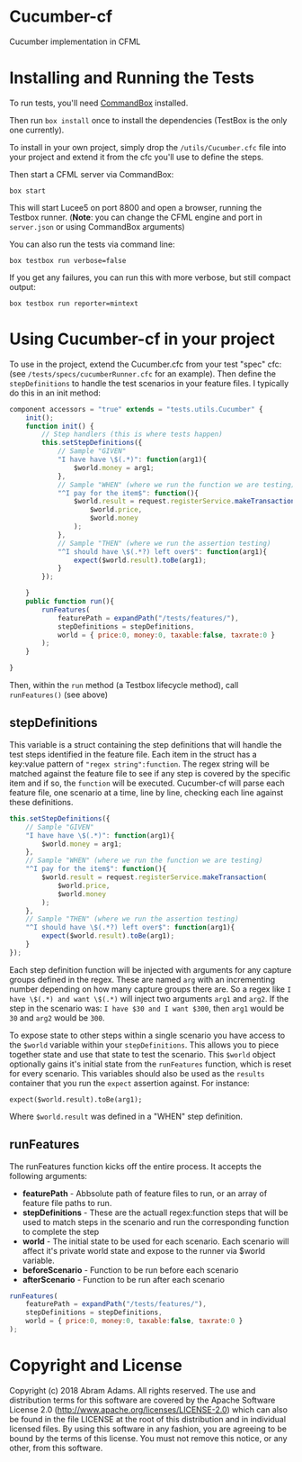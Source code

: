 # Cucumber-cf
Cucumber implementation in CFML

# Installing and Running the Tests

To run tests, you'll need [CommandBox](https://www.ortussolutions.com/products/commandbox) installed.

Then run `box install` once to install the dependencies (TestBox is the only one currently).

To install in your own project, simply drop the `/utils/Cucumber.cfc` file into your project and extend it from the cfc you'll use to define the steps.

Then start a CFML server via CommandBox:

`box start`

This will start Lucee5 on port 8800 and open a browser, running the Testbox runner. (__Note__: you can change the CFML engine and port in `server.json` or using CommandBox arguments)

You can also run the tests via command line:

`box testbox run verbose=false`

If you get any failures, you can run this with more verbose, but still compact output:

`box testbox run reporter=mintext`

# Using Cucumber-cf in your project
To use in the project, extend the Cucumber.cfc from your test "spec" cfc: (see `/tests/specs/cucumberRunner.cfc` for an example).  Then define the `stepDefinitions` to handle the test scenarios in your feature files.  I typically do this in an init method:
```javascript
component accessors = "true" extends = "tests.utils.Cucumber" {
    init();
    function init() {
        // Step handlers (this is where tests happen)
        this.setStepDefinitions({
            // Sample "GIVEN"
            "I have have \$(.*)": function(arg1){
                $world.money = arg1;
            },
            // Sample "WHEN" (where we run the function we are testing)
            "^I pay for the item$": function(){
                $world.result = request.registerService.makeTransaction(
                    $world.price,
                    $world.money
                );
            },
            // Sample "THEN" (where we run the assertion testing)
            "^I should have \$(.*?) left over$": function(arg1){
                expect($world.result).toBe(arg1);
            }
        });

    }
    public function run(){
        runFeatures(
            featurePath = expandPath("/tests/features/"),
            stepDefinitions = stepDefinitions,
            world = { price:0, money:0, taxable:false, taxrate:0 }
        );
    }

}
```

Then, within the `run` method (a Testbox lifecycle method), call `runFeatures()` (see above)

## stepDefinitions
This variable is a struct containing the step definitions that will handle the test steps identified in the feature file.  Each item in the struct has a key:value pattern of `"regex string":function`.  The regex string will be matched against the feature file to see if any step is covered by the specific item and if so, the `function` will be executed.  Cucumber-cf will parse each feature file, one scenario at a time, line by line, checking each line against these definitions.
```javascript
this.setStepDefinitions({
    // Sample "GIVEN"
    "I have have \$(.*)": function(arg1){
        $world.money = arg1;
    },
    // Sample "WHEN" (where we run the function we are testing)
    "^I pay for the item$": function(){
        $world.result = request.registerService.makeTransaction(
            $world.price,
            $world.money
        );
    },
    // Sample "THEN" (where we run the assertion testing)
    "^I should have \$(.*?) left over$": function(arg1){
        expect($world.result).toBe(arg1);
    }
});
```
Each step definition function will be injected with arguments for any capture groups defined in the regex.  These are named `arg` with an incrementing number depending on how many capture groups there are.  So a regex like `I have \$(.*) and want \$(.*)` will inject two arguments `arg1` and `arg2`.  If the step in the scenario was: `I have $30 and I want $300`, then `arg1` would be `30` and `arg2` would be `300`.

To expose state to other steps within a single scenario you have access to the `$world` variable within your `stepDefinitions`.  This allows you to piece together state and use that state to test the scenario.  This `$world` object optionally gains it's initial state from the `runFeatures` function, which is reset for every scenario. This variables should also be used as the `results` container that you run the `expect` assertion against.  For instance:
```
expect($world.result).toBe(arg1);
```
Where `$world.result` was defined in a "WHEN" step definition.

## runFeatures
The runFeatures function kicks off the entire process.  It accepts the following arguments:

 * __featurePath__ - Abbsolute path of feature files to run, or an array of feature file paths to run.
 * __stepDefinitions__ - These are the actuall regex:function steps that will be used to match steps in the scenario and run the corresponding function to complete the step
 * __world__ - The initial state to be used for each scenario.  Each scenario will affect it's private world state and expose to the runner via $world variable.
 * __beforeScenario__ - Function to be run before each scenario
 * __afterScenario__ - Function to be run after each scenario

```javascript
runFeatures(
    featurePath = expandPath("/tests/features/"),
    stepDefinitions = stepDefinitions,
    world = { price:0, money:0, taxable:false, taxrate:0 }
);
```
# Copyright and License

Copyright (c) 2018 Abram Adams. All rights reserved.
The use and distribution terms for this software are covered by the Apache Software License 2.0 (http://www.apache.org/licenses/LICENSE-2.0) which can also be found in the file LICENSE at the root of this distribution and in individual licensed files.
By using this software in any fashion, you are agreeing to be bound by the terms of this license. You must not remove this notice, or any other, from this software.